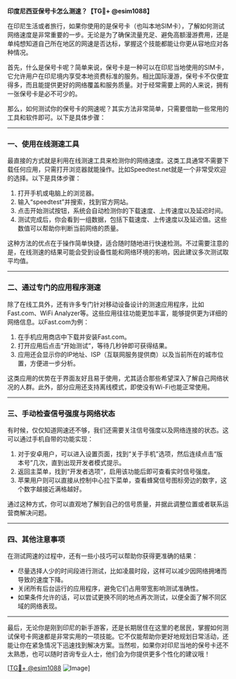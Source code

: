 **印度尼西亚保号卡怎么测速？【TG💪+ @esim1088】**

在印尼生活或者旅行，如果你使用的是保号卡（也叫本地SIM卡），了解如何测试网络速度是非常重要的一步。无论是为了确保流量充足、避免高额漫游费用，还是单纯想知道自己所在地区的网速是否达标，掌握这个技能都能让你更从容地应对各种情况。

首先，什么是保号卡呢？简单来说，保号卡是一种可以在印尼当地使用的SIM卡，它允许用户在印尼境内享受本地资费标准的服务。相比国际漫游，保号卡不仅便宜得多，而且能提供更好的网络覆盖和服务质量。对于经常需要上网的人来说，拥有一张保号卡是必不可少的。

那么，如何测试你的保号卡的网速呢？其实方法非常简单，只需要借助一些常用的工具和软件即可。以下是具体步骤：

---

### **一、使用在线测速工具**
最直接的方式就是利用在线测速工具来检测你的网络速度。这类工具通常不需要下载任何应用，只需打开浏览器就能操作。比如Speedtest.net就是一个非常受欢迎的选择。以下是具体步骤：
1. 打开手机或电脑上的浏览器。
2. 输入“speedtest”并搜索，找到官方网站。
3. 点击开始测试按钮，系统会自动检测你的下载速度、上传速度以及延迟时间。
4. 测试完成后，你会看到一组数据，包括下载速度、上传速度以及延迟值。这些数值可以帮助你判断当前网络的质量。

这种方法的优点在于操作简单快捷，适合随时随地进行快速检测。不过需要注意的是，在线测速的结果可能会受到设备性能和网络环境的影响，因此建议多次测试取平均值。

---

### **二、通过专门的应用程序测速**
除了在线工具外，还有许多专门针对移动设备设计的测速应用程序，比如Fast.com、WiFi Analyzer等。这些应用往往功能更加丰富，能够提供更为详细的网络信息。以Fast.com为例：
1. 在手机应用商店中下载并安装Fast.com。
2. 打开应用后点击“开始测试”，等待几秒钟即可获得结果。
3. 应用还会显示你的IP地址、ISP（互联网服务提供商）以及当前所在的城市位置，方便进一步分析。

这类应用的优势在于界面友好且易于使用，尤其适合那些希望深入了解自己网络状况的人群。此外，部分应用还支持离线模式，即使没有Wi-Fi也能正常使用。

---

### **三、手动检查信号强度与网络状态**
有时候，仅仅知道网速还不够，我们还需要关注信号强度以及网络连接的状态。这可以通过手机自带的功能实现：
1. 对于安卓用户，可以进入设置页面，找到“关于手机”选项，然后连续点击“版本号”几次，直到出现开发者模式提示。
2. 返回主菜单，找到“开发者选项”，启用该功能后即可查看实时信号强度。
3. 苹果用户则可以直接从控制中心拉下菜单，查看蜂窝信号图标旁边的数字，这个数字越接近满格越好。

通过这种方式，你可以直观地了解到自己的信号质量，并据此调整位置或者联系运营商解决问题。

---

### **四、其他注意事项**
在测试网速的过程中，还有一些小技巧可以帮助你获得更准确的结果：
- 尽量选择人少的时间段进行测试，比如凌晨时段，这样可以减少因网络拥堵而导致的速度下降。
- 关闭所有后台运行的应用程序，避免它们占用带宽影响测试准确性。
- 如果条件允许的话，可以尝试更换不同的地点再次测试，以便全面了解不同区域的网络表现。

---

最后，无论你是刚到印尼的新手游客，还是长期居住在这里的老居民，掌握如何测试保号卡网速都是非常实用的一项技能。它不仅能帮助你更好地规划日常活动，还能让你在紧急情况下迅速找到解决方案。当然啦，如果你对印尼当地的保号卡还不太熟悉，也可以随时咨询专业人士，他们会为你提供更多个性化的建议哦！

[[TG💪+ @esim1088](https://t.me/s/esim1088) ![Image](https://i.postimg.cc/4NQfJmqS/Snipaste-2025-05-13-00-14-12.png)]